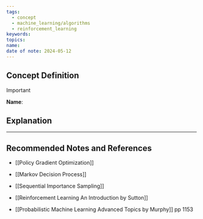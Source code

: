 ```yaml
---
tags:
  - concept
  - machine_learning/algorithms
  - reinforcement_learning
keywords: 
topics: 
name: 
date of note: 2024-05-12
---
```


## Concept Definition

>[!important]
>**Name**: 



## Explanation





-----------
##  Recommended Notes and References


- [[Policy Gradient Optimization]]
- [[Markov Decision Process]]
- [[Sequential Importance Sampling]]


- [[Reinforcement Learning An Introduction by Sutton]]
- [[Probabilistic Machine Learning Advanced Topics by Murphy]] pp 1153
